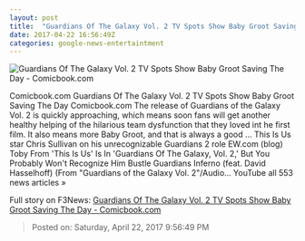 ```yaml
---
layout: post
title:  "Guardians Of The Galaxy Vol. 2 TV Spots Show Baby Groot Saving The Day - Comicbook.com"
date: 2017-04-22 16:56:49Z
categories: google-news-entertaintment
---
```


![Guardians Of The Galaxy Vol. 2 TV Spots Show Baby Groot Saving The Day - Comicbook.com](http://media.comicbook.com/2017/04/guardians-of-the-galaxy-vol-2-yondu-baby-groot-star-lord-992204-640x320.jpg)

Comicbook.com Guardians Of The Galaxy Vol. 2 TV Spots Show Baby Groot Saving The Day Comicbook.com The release of Guardians of the Galaxy Vol. 2 is quickly approaching, which means soon fans will get another healthy helping of the hilarious team dysfunction that they loved int he first film. It also means more Baby Groot, and that is always a good ... This Is Us star Chris Sullivan on his unrecognizable Guardians 2 role EW.com (blog) Toby From 'This Is Us' Is In 'Guardians Of The Galaxy, Vol. 2,' But You Probably Won't Recognize Him Bustle Guardians Inferno (feat. David Hasselhoff) (From "Guardians of the Galaxy Vol. 2"/Audio... YouTube all 553 news articles »


Full story on F3News: [Guardians Of The Galaxy Vol. 2 TV Spots Show Baby Groot Saving The Day - Comicbook.com](http://www.f3nws.com/n/KGRKYB)

> Posted on: Saturday, April 22, 2017 9:56:49 PM
